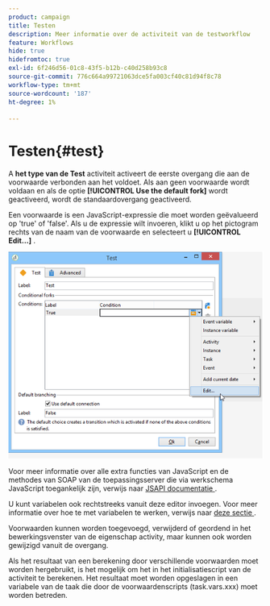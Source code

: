 ```yaml
---
product: campaign
title: Testen
description: Meer informatie over de activiteit van de testworkflow
feature: Workflows
hide: true
hidefromtoc: true
exl-id: 6f246d56-01c8-43f5-b12b-c40d258b93c8
source-git-commit: 776c664a99721063dce5fa003cf40c81d94f8c78
workflow-type: tm+mt
source-wordcount: '187'
ht-degree: 1%

---
```


# Testen{#test}



A **het type van de Test** activiteit activeert de eerste overgang die aan de voorwaarde verbonden aan het voldoet. Als aan geen voorwaarde wordt voldaan en als de optie **[!UICONTROL Use the default fork]** wordt geactiveerd, wordt de standaardovergang geactiveerd.

Een voorwaarde is een JavaScript-expressie die moet worden geëvalueerd op &#39;true&#39; of &#39;false&#39;. Als u de expressie wilt invoeren, klikt u op het pictogram rechts van de naam van de voorwaarde en selecteert u **[!UICONTROL Edit...]** .

![](assets/edit_test.png)

Voor meer informatie over alle extra functies van JavaScript en de methodes van SOAP van de toepassingsserver die via werkschema JavaScript toegankelijk zijn, verwijs naar [ JSAPI documentatie ](https://experienceleague.adobe.com/developer/campaign-api/api/index.html?lang=nl).

U kunt variabelen ook rechtstreeks vanuit deze editor invoegen. Voor meer informatie over hoe te met variabelen te werken, verwijs naar [ deze sectie ](javascript-scripts-and-templates.md#variables).

Voorwaarden kunnen worden toegevoegd, verwijderd of geordend in het bewerkingsvenster van de eigenschap activity, maar kunnen ook worden gewijzigd vanuit de overgang.

Als het resultaat van een berekening door verschillende voorwaarden moet worden hergebruikt, is het mogelijk om het in het initialisatiescript van de activiteit te berekenen. Het resultaat moet worden opgeslagen in een variabele van de taak die door de voorwaardenscripts (task.vars.xxx) moet worden betreden.
